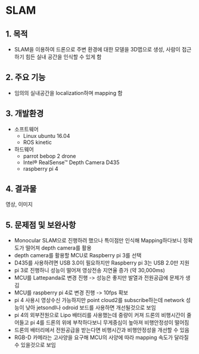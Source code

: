 SLAM
==============
## 1. 목적
* SLAM을 이용하여 드론으로 주변 환경에 대한 모델을 3D맵으로 생성, 사람이 접근하기 힘든 실내 공간을 인식할 수 있게 함

## 2. 주요 기능
* 임의의 실내공간을 localization하며 mapping 함

## 3. 개발환경
* 소프트웨어
  - Linux ubuntu 16.04
  - ROS kinetic
* 하드웨어
  - parrot bebop 2 drone
  - Intel® RealSense™ Depth Camera D435
  - raspberry pi 4

## 4. 결과물
영상, 이미지

## 5. 문제점 및 보완사항
* Monocular SLAM으로 진행하려 했으나 특이점만 인식해 Mapping하다보니 정확도가 떨어져 depth camera를 활용
* depth camera를 활용할 MCU로 Raspberry pi 3를 선택
* D435를 사용하려면 USB 3.0이 필요하지만 Raspberry pi 3는 USB 2.0만 지원
* pi 3로 진행하니 성능이 떨어져 영상전송 지연율 증가 (약 30,000ms)
* MCU를 Lattepanda로 변경 진행 -> 성능은 좋지만 발열과 전원공급에 문제가 생김
* MCU를 raspberry pi 4로 변경 진행 -> 10fps 확보
* pi 4 사용시 영상수신 가능하지만 point cloud2를 subscribe하는데 network 성능이 낮아 jetsondl나 odroid 보드를 사용하면 개선될것으로 보임
* pi 4의 외부전원으로 Lipo 배터리를 사용했는데 중량이 커져 드론의 비행시간이 줄어들고 pi 4를 드론의 위에 부착하다보니 무게중심이 높아져 비행안정성이 떨어짐
* 드론의 배터리에서 전원공급을 받는다면 비행시간과 비행안정성을 개선할 수 있음
* RGB-D 카메라는 고사양을 요구해 MCU의 사양에 따라 mapping 속도가 달라질 수 있을것으로 보임
